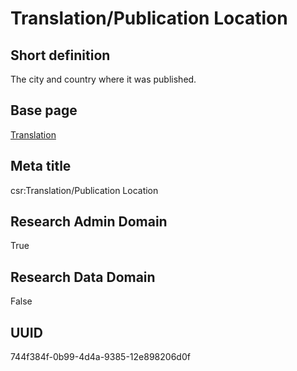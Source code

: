 # Translation/Publication Location
## Short definition
The city and country where it was published.
## Base page
[Translation](../../Objects/Translation.md)
## Meta title
csr:Translation/Publication Location
## Research Admin Domain
True
## Research Data Domain
False
## UUID
744f384f-0b99-4d4a-9385-12e898206d0f
